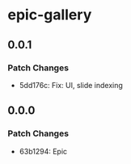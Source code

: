 # epic-gallery

## 0.0.1

### Patch Changes

- 5dd176c: Fix: UI, slide indexing

## 0.0.0

### Patch Changes

- 63b1294: Epic
